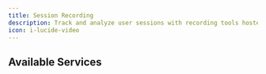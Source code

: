 ```yaml
---
title: Session Recording
description: Track and analyze user sessions with recording tools hosted on Iranian infrastructure.
icon: i-lucide-video
---
```


## Available Services
